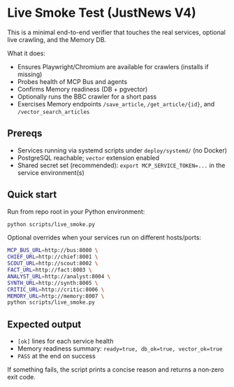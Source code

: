 # Live Smoke Test (JustNews V4)

This is a minimal end-to-end verifier that touches the real services, optional live crawling, and the Memory DB.

What it does:
- Ensures Playwright/Chromium are available for crawlers (installs if missing)
- Probes health of MCP Bus and agents
- Confirms Memory readiness (DB + pgvector)
- Optionally runs the BBC crawler for a short pass
- Exercises Memory endpoints `/save_article`, `/get_article/{id}`, and `/vector_search_articles`

## Prereqs
- Services running via systemd scripts under `deploy/systemd/` (no Docker)
- PostgreSQL reachable; `vector` extension enabled
- Shared secret set (recommended): `export MCP_SERVICE_TOKEN=...` in the service environment(s)

## Quick start
Run from repo root in your Python environment:

```bash
python scripts/live_smoke.py
```

Optional overrides when your services run on different hosts/ports:

```bash
MCP_BUS_URL=http://bus:8000 \
CHIEF_URL=http://chief:8001 \
SCOUT_URL=http://scout:8002 \
FACT_URL=http://fact:8003 \
ANALYST_URL=http://analyst:8004 \
SYNTH_URL=http://synth:8005 \
CRITIC_URL=http://critic:8006 \
MEMORY_URL=http://memory:8007 \
python scripts/live_smoke.py
```

## Expected output
- `[ok]` lines for each service health
- Memory readiness summary: `ready=true, db_ok=true, vector_ok=true`
- `PASS` at the end on success

If something fails, the script prints a concise reason and returns a non‑zero exit code.
